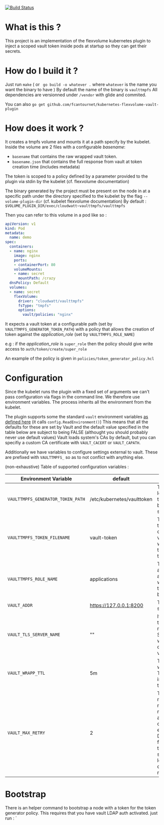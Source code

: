 [![Build Status](https://travis-ci.org/fcantournet/kubernetes-flexvolume-vault-plugin.svg?branch=master)](https://travis-ci.org/fcantournet/kubernetes-flexvolume-vault-plugin)

# What is this ?

This project is an implementation of the flexvolume kubernetes plugin to inject a scoped vault token inside pods at startup so they can get their secrets.

# How do I build it ?

Just run `make` ( or ` go build -o whatever .` where `whatever` is the name you want the binary to have )
By default the name of the binary is `vaulttmpfs`
All dependencies are versionned under `/vendor` with glide and commited.

You can also `go get github.com/fcantournet/kubernetes-flexvolume-vault-plugin`

# How does it work ?

It creates a tmpfs volume and mounts it at a path specify by the kubelet.
Inside the volume are 2 files with a configurable _basename_:
- `basename` that contains the raw wrapped vault token.
- `basename.json` that contains the full response from vault at token creation time (includes metadata)

The token is scoped to a policy defined by a parameter provided to the plugin via stdin by the kubelet (cf. flexvolume documentation)

The binary generated by the project must be present on the node in at a specific path under the directory specified to the kubelet by the flag `--volume-plugin-dir` (cf. kubelet flexvolume documentation)
By default : `$VOLUME_PLUGIN_DIR/exec/cloudwatt~vaulttmpfs/vaulttmpfs`

Then you can refer to this volume in a pod like so :

```yaml
apiVersion: v1
kind: Pod
metadata:
  name: demo
spec:
  containers:
  - name: nginx
    image: nginx
    ports:
    - containerPort: 80
    volumeMounts:
    - name: secret
      mountPath: /crazy
  dnsPolicy: Default
  volumes:
  - name: secret
    flexVolume:
      driver: "cloudwatt/vaulttmpfs"
      fsType: "tmpfs"
      options:
        vault/policies: "nginx"
```

It expects a vault token at a configurable path (set by `VAULTTMPFS_GENERATOR_TOKEN_PATH`) with a policy that allows the creation of token against the *application_role*
(set by `VAULTTMPFS_ROLE_NAME`)

e.g : if the *application_role* is `super_role` then the policy should give write access to `auth/token/create/super_role`

An example of the policy is given in `policies/token_generator_policy.hcl`

# Configuration

Since the kubelet runs the plugin with a fixed set of arguments we can't pass configuration via flags in the command line.
We therefore use environment variables. The process inherits all the environment from the kubelet.

The plugin supports some the standard `vault` environment variables [as defined here](https://www.vaultproject.io/docs/commands/environment.html) (it calls `config.ReadEnvironment()`)
This means that all the defaults for these are set by Vault and the default value specified in the table below are subject to being FALSE
 (althought you should probably never use default values)
Vault loads system's CAs by default, but you can specifiy a custom CA certificate with `VAULT_CACERT` or `VAULT_CAPATH`.

Additionally we have variables to configure settings external to vault. These are prefixed with `VAULTTMPFS_` so as to not conflict with anything else.

(non-exhaustive) Table of supported configuration variables :

| Environment Variable              | default                    | Description                                                                                                                                   |
|-----------------------------------|----------------------------|-----------------------------------------------------------------------------------------------------------------------------------------------|
| `VAULTTMPFS_GENERATOR_TOKEN_PATH` | /etc/kubernetes/vaulttoken | The path to load the token used by this service from.                                                                                         |
| `VAULTTMPFS_TOKEN_FILENAME`       | vault-token                | The name of the file in the created volume that will contain the wrapped token                                                                |
| `VAULTTMPFS_ROLE_NAME`            | applications               | The role in auth/token against which the tokens will be created                                                                                                                          |
| `VAULT_ADDR`                      | https://127.0.0.1:8200     | The vault server URL                                                                                                                          |
| `VAULT_TLS_SERVER_NAME`           | ""                         | If set, use the given name as the SNI host when connecting via TLS.                                                                           |
| `VAULT_WRAPP_TTL`                 | 5m                         | TTL of the wrapped Token inserted in the volume.                                                                                              |
| `VAULT_MAX_RETRY`                 | 2                          | The maximum number of retries when a 5xx error code is encountered. Default is 2, for three total tries; set to 0 or less to disable retrying |


# Bootstrap

There is an helper command to bootstrap a node with a token for the token generator policy. This requires that you have vault LDAP auth activated.
just run : `
